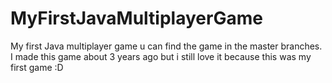 # MyFirstJavaMultiplayerGame
My first Java multiplayer game u can find the game in the master branches. I made this game about 3 years ago but i still love it because this was my first game :D 
